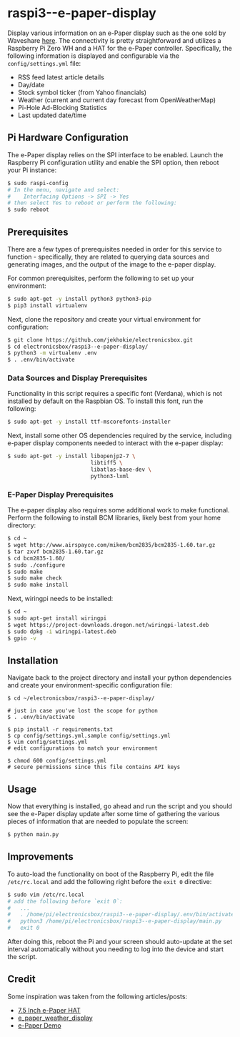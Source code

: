 # raspi3--e-paper-display

Display various information on an e-Paper display such as the one sold by Waveshare
[here](https://www.waveshare.com/product/7.5inch-hd-e-paper-b.htm). The connectivity is pretty
straightforward and utilizes a Raspberry Pi Zero WH and a HAT for the e-Paper controller.
Specifically, the following information is displayed and configurable via the
`config/settings.yml` file:

* RSS feed latest article details
* Day/date
* Stock symbol ticker (from Yahoo financials)
* Weather (current and current day forecast from OpenWeatherMap)
* Pi-Hole Ad-Blocking Statistics
* Last updated date/time

## Pi Hardware Configuration

The e-Paper display relies on the SPI interface to be enabled. Launch the Raspberry Pi configuration
utility and enable the SPI option, then reboot your Pi instance:

```bash
$ sudo raspi-config
# In the menu, navigate and select:
#    Interfacing Options -> SPI -> Yes
# then select Yes to reboot or perform the following:
$ sudo reboot
```

## Prerequisites

There are a few types of prerequisites needed in order for this service to function - specifically,
they are related to querying data sources and generating images, and the output of the image to the
e-paper display.

For common prerequisites, perform the following to set up your environment:

```bash
$ sudo apt-get -y install python3 python3-pip
$ pip3 install virtualenv
```

Next, clone the repository and create your virtual environment for configuration:

```bash
$ git clone https://github.com/jekhokie/electronicsbox.git
$ cd electronicsbox/raspi3--e-paper-display/
$ python3 -m virtualenv .env
$ . .env/bin/activate
```

### Data Sources and Display Prerequisites

Functionality in this script requires a specific font (Verdana), which is not
installed by default on the Raspbian OS. To install this font, run the following:

```bash
$ sudo apt-get -y install ttf-mscorefonts-installer
```

Next, install some other OS dependencies required by the service, including e-paper display
components needed to interact with the e-paper display:

```bash
$ sudo apt-get -y install libopenjp2-7 \
                          libtiff5 \
                          libatlas-base-dev \
                          python3-lxml
```

### E-Paper Display Prerequisites

The e-paper display also requires some additional work to make functional. Perform the following
to install BCM libraries, likely best from your home directory:

```bash
$ cd ~
$ wget http://www.airspayce.com/mikem/bcm2835/bcm2835-1.60.tar.gz
$ tar zxvf bcm2835-1.60.tar.gz
$ cd bcm2835-1.60/
$ sudo ./configure
$ sudo make
$ sudo make check
$ sudo make install
```

Next, wiringpi needs to be installed:

```bash
$ cd ~
$ sudo apt-get install wiringpi
$ wget https://project-downloads.drogon.net/wiringpi-latest.deb
$ sudo dpkg -i wiringpi-latest.deb
$ gpio -v
```

## Installation

Navigate back to the project directory and install your python dependencies and create your
environment-specific configuration file:

```
$ cd ~/electronicsbox/raspi3--e-paper-display/

# just in case you've lost the scope for python
$ . .env/bin/activate

$ pip install -r requirements.txt
$ cp config/settings.yml.sample config/settings.yml
$ vim config/settings.yml
# edit configurations to match your environment

$ chmod 600 config/settings.yml
# secure permissions since this file contains API keys
```

## Usage

Now that everything is installed, go ahead and run the script and you should see the e-Paper
display update after some time of gathering the various pieces of information that are needed
to populate the screen:

```bash
$ python main.py
```

## Improvements

To auto-load the functionality on boot of the Raspberry Pi, edit the file `/etc/rc.local` and
add the following right before the `exit 0` directive:

```bash
$ sudo vim /etc/rc.local
# add the following before `exit 0`:
#   ...
#   . /home/pi/electronicsbox/raspi3--e-paper-display/.env/bin/activate
#   python3 /home/pi/electronicsbox/raspi3--e-paper-display/main.py
#   exit 0
```

After doing this, reboot the Pi and your screen should auto-update at the set interval automatically
without you needing to log into the device and start the script.

## Credit

Some inspiration was taken from the following articles/posts:

- [7.5 Inch e-Paper HAT](https://www.waveshare.com/wiki/7.5inch_HD_e-Paper_HAT_(B))
- [e_paper_weather_display](https://github.com/AbnormalDistributions/e_paper_weather_display)
- [e-Paper Demo](https://github.com/waveshare/e-Paper)
